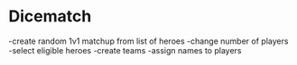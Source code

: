 # Dicematch

-create random 1v1 matchup from list of heroes
-change number of players
-select eligible heroes
-create teams
-assign names to players
